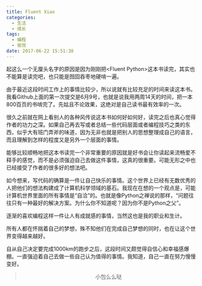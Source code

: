 ```yaml
---
title: Fluent Xiao
categories:
  - 生活
  - 成长
tags:
  - 编程
  - 愉悦
date: 2017-06-22 15:51:38
---
```


起这么一个无厘头名字的原因是因为刚刚把&lt;Fluent Python&gt;这本书读完，其实也不能算是读完吧，也只能是囫囵吞枣地硬啃一遍。

由于最近这段时间工作上的事情比较少，所以说就有比较充足的时间来读这本书。我看Github上面的第一次提交是6月9号，也就是说我用两周14天的时间，把一本800百页的书啃完了。先姑且不论效果，这绝对是自己读书最有效率的一次。

很久之前就在网上看别人的各种风传说这本书如何好如何好，读完之后也真心觉得作者的功力之深。如果自己再去写或者总结一些代码层面或者编程技巧之类的东西，似乎大有班门弄斧的味道，因为无非也就是把别人的思想整理成自己的语言，而且理解到怎样的程度又是另外一个层面的事情。

能够比较顺畅地把这本书读完一个非常重要的原因就是好书会让你读起来流畅爱不释手的感觉，而不是必须强迫自己去做这件事情，这真的很重要。可能无形之中也已经接受了作者的很多好的想法吧。

如今想来，写代码的确算是一件让自己快乐的事情。这个世界上已经有无数优秀的人把他们的想法构建成了计算机科学领域的基石。我现在在想的一个观点是，可能计算机世界里面的所有事情是“自洽”的。也就是像Python之禅说的那样，“问题往往只有一种最好的解决方案。为什么你不知道呢？因为你不是Python之父”。

逐渐的喜欢编程这样一件让人有成就感的事情，当然这也是我的职业和生计。

所有人都在怀揣着自己的梦想，殊不知他们在完成自己梦想的同时，也在让这个世界变得越来越好。

自从自己决定要完成1000km的跑步之后，这段时间又颇觉得自信心和幸福感爆棚。一直强迫着自己去做一些自己认为值得的事情。我知道，自己一直在努力慢慢变好。


><div align=center>小包么么哒</div>
